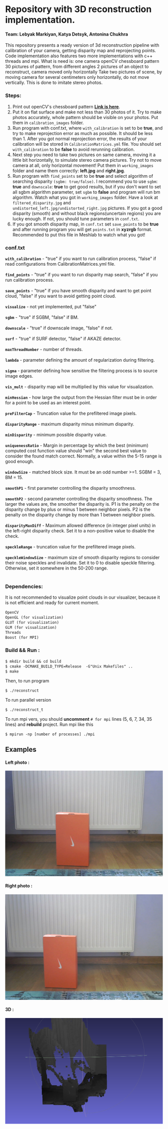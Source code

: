 # Repository with 3D reconstruction implementation.
#### Team: Lebyak Markiyan, Katya Detsyk, Antonina Chukhra
This repository presents a ready version of 3d reconstruction pipeline with calibration of your camera, getting disparity map and reprojecting points. Code implementation also features two more implementations with c++ threads and mpi.
What is need is:
one camera
openCV chessboard pattern
30 pictures of pattern, from different angles
2 pictures of an object to reconstruct, camera moved only horizontally
Take two pictures of scene, by moving camera for several centimeters only horizontally, do not move vertically. This is done to imitate stereo photos.

### Steps:
1) Print out openCV's chessboard pattern 
<a href="https://www.google.com/url?sa=i&url=https%3A%2F%2Fstackoverflow.com%2Fquestions%2F25233198%2Fopencv-2-4-9-for-python-cannot-find-chessboard-camera-calibration-tutorial&psig=AOvVaw2jzPieQ-iSL9dN0-v9lvF5&ust=1592231916323000&source=images&cd=vfe&ved=0CA0QjhxqFwoTCOjTgaDEgeoCFQAAAAAdAAAAABAD">**Link is here**</a>.
2) Put it on flat surface and make not less than 30 photos of it. Try to make photos accurately, whole pattern should 
be visible on your photos. Put them in `calibration_images` folder.
3) Run program with conf.txt, where `with_calibration` is set to be **true**, and try to make reprojection error as much as 
possible. It should be less than 1. After you got normal reprojection error, the results of your calibration will be 
stored in `CalibrationMatrices.yml` file. You should set `with_calibration` to be **false** to avoid rerunning calibration.
4) Next step you need to take two pictures on same camera, moving it a little bit horizontally, 
to simulate stereo camera pictures. Try not to move camera at all, only horizontal movement! 
Put them in `working_images` folder and name them correctly: **left.jpg** and **right.jpg**.
5) Run program with `find_points` set to be **true** and select algorithm of searching disparity
`(sgbm: true/false)`. I recommend you to use `sgbm`: **true** and `downscale`: **true** to get good results, 
but if you don't want to set all sgbm algorithm parameter, set `sgbm` to **false** and program will 
run bm algorithm.  Watch what you got in `working_images` folder. Have a look at 
`filtered_disparity.jpg` and `undistorted_left.jpg/undistorted_right.jpg` pictures. 
If you got a good disparity (smooth) and without black regions(uncertain regions) you are 
lucky enough. If not, you should tune parameters in `conf.txt`.
6) If you got smooth disparity map, in `conf.txt` set `save_points` to be **true** and after 
running program you will get `points.txt` in **xyzrgb** format. Recommended to put this file in 
Meshlab to watch what you got!

### conf.txt

**`with_calibration`** - "true" if you want to run calibration process, "false" if read configurations 
from CalibrationMatrices.yml file.<br></br>
**`find_points`** - "true" if you want to run disparity map search, "false" if you run calibration 
process.<br></br>
**`save_points`** - "true" if you have smooth disparity and want to get point cloud, "false" 
if you want to avoid getting point cloud.<br></br>
**`visualize`** - not yet implemented, put "false"<br></br>
**`sgbm`** - "true" if SGBM, "false" if BM.<br></br>
**`downscale`** - "true" if downscale image, "false" if not.<br></br>
**`surf`** - "true" if SURF detector, "false" if AKAZE detector.<br></br>
**`maxThreadNumber`** - number of threads.<br></br>
**`lambda`** - parameter defining the amount of regularization during filtering.<br></br>
**`sigma`** - parameter defining how sensitive the filtering process is to source image edges.<br></br>
**`vis_mult`** - disparity map will be multiplied by this value for visualization.<br></br>
**`minHessian`** - how large the output from the Hessian filter must be in order for a point 
to be used as an interest point.<br></br>
**`preFilterCap`** - Truncation value for the prefiltered image pixels.<br></br>
**`disparityRange`** - maximum disparity minus minimum disparity.<br></br>
**`minDisparity`** - minimum possible disparity value.<br></br>
**`uniquenessRatio`** - Margin in percentage by which the best (minimum) computed cost function 
value should "win" the second best value to consider the found match correct. Normally, a 
value within the 5-15 range is good enough.<br></br>
**`windowSize`** - matched block size. It must be an odd number >=1. SGBM = 3, BM = 15.<br></br>
**`smoothP1`** - first parameter controlling the disparity smoothness.<br></br>
**`smoothP2`** - second parameter controlling the disparity smoothness. The larger the values are, 
the smoother the disparity is. P1 is the penalty on the disparity change by plus or minus 1 
between neighbor pixels. P2 is the penalty on the disparity change by more than 1 between 
neighbor pixels.<br></br>
**`disparityMaxDiff`** - Maximum allowed difference (in integer pixel units) in the left-right 
disparity check. Set it to a non-positive value to disable the check.<br></br>
**`speckleRange`** - truncation value for the prefiltered image pixels. <br></br>
**`speckleWindowSize`** - maximum size of smooth disparity regions to consider their noise speckles 
and invalidate. Set it to 0 to disable speckle filtering. Otherwise, set it somewhere in the 
50-200 range.<br></br>

### Dependencies:
It is not recommended to visualize point clouds in our visualizer, because it is not efficient and ready for current moment.
```
OpenCV
OpenGL (for visualization)
GLUT (for visualization)
GLM (for visualization)
Threads
Boost (for MPI)
```

### Build && Run :
```
$ mkdir build && cd build
$ cmake -DCMAKE_BUILD_TYPE=Release  -G"Unix Makefiles" ..
$ make
```
Then, to run program
```
$ ./reconstruct
```
To run parallel version 
```
$ ./reconstruct_t
```

To run mpi vers, you should **uncomment** `# for mpi` lines (5, 6, 7, 34, 35 lines) and **rebuild** project.
Run mpi like this
```
$ mpirun -np [number of processes] ./mpi
```

## Examples
#### Left photo :

![](README_EXAMPLES/left.jpg?raw=true)

#### Right photo :

![](README_EXAMPLES/right.jpg?raw=true)

#### 3D :

![](README_EXAMPLES/example.png?raw=true)


